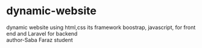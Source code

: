 # dynamic-website
dynamic website using html,css its framework boostrap, javascript, for front end and Laravel for backend
<br>
author-Saba Faraz student

